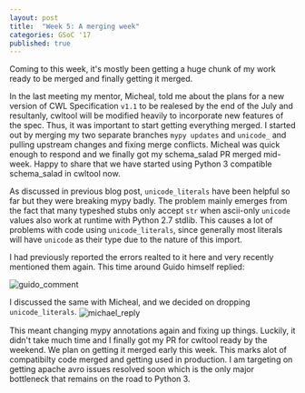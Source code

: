 ```yaml
---
layout: post
title:  "Week 5: A merging week"
categories: GSoC '17
published: true
---
```


Coming to this week, it's mostly been getting a huge chunk of my work ready to be merged and finally getting it merged.

In the last meeting my mentor, Micheal, told me about the plans for a new version of CWL Specification ``v1.1`` to be realesed by the end of the July and resultanly, cwltool will be modified heavily to incorporate new features of the spec.
Thus, it was important to start getting everything merged. I started out by merging my two separate branches ``mypy updates`` and ``unicode_`` and pulling upstream changes and fixing merge conflicts. Micheal was quick enough to respond and we finally got my schema_salad PR merged mid-week. Happy to share that we have started using Python 3 compatible schema_salad in cwltool now.

As discussed in previous blog post, ``unicode_literals`` have been helpful so far but they were breaking mypy badly. The problem mainly emerges from the fact that many typeshed stubs only accept `str` when ascii-only `unicode` values also work at runtime with Python 2.7 stdlib. This causes a lot of problems with code using `unicode_literals`, since generally most literals will have `unicode` as their type due to the nature of this import.  

I had previously reported the errors realted to it here and very recently mentioned them again. This time around Guido himself replied:

<img src="/blog/assets/guido_comment.png" alt="guido_comment" align="center" />

I discussed the same with Micheal, and we decided on dropping ``unicode_literals``.
<img src="/blog/assets/michael_reply.png" alt="michael_reply" align="center" />

This meant changing mypy annotations again and fixing up things. Luckily, it didn't take much time and I finally got my PR for cwltool ready by the weekend. We plan on getting it merged early this week. This marks alot of compatibilty code merged and getting used in production. I am targeting on getting apache avro issues resolved soon which is the only major bottleneck that remains on the road to Python 3.
